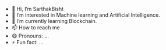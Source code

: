 - 👋 Hi, I’m SarthakBisht
- 👀 I’m interested in Machine learning and Artificial Intelligence.
- 🌱 I’m currently learning Blockchain.
- 📫 How to reach me 
- 😄 Pronouns: ...
- ⚡ Fun fact: ...

<!---
sarthakbisht80/sarthakbisht80 is a ✨ special ✨ repository because its `README.md` (this file) appears on your GitHub profile.
You can click the Preview link to take a look at your changes.
--->
